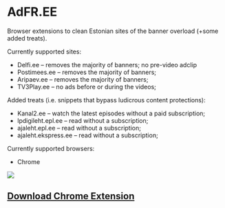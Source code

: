 AdFR.EE
=======

Browser extensions to clean Estonian sites of the banner overload (+some added treats).

Currently supported sites:
* Delfi.ee – removes the majority of banners; no pre-video adclip 
* Postimees.ee – removes the majority of banners;
* Aripaev.ee – removes the majority of banners;
* TV3Play.ee – no ads before or during the videos;


Added treats (i.e. snippets that bypass ludicrous content protections):
* Kanal2.ee – watch the latest episodes without a paid subscription;
* lpdigileht.epl.ee – read without a subscription;
* ajaleht.epl.ee – read without a subscription;
* ajaleht.ekspress.ee – read without a subscription;


Currently supported browsers:
* Chrome

<img src="http://imgur.com/F9FV7NT.png"/>
<h2><a href="https://chrome.google.com/webstore/detail/adfree/ljcbjjicindakkogedmfegopcpjdbdjn">Download Chrome Extension</a></h2>
